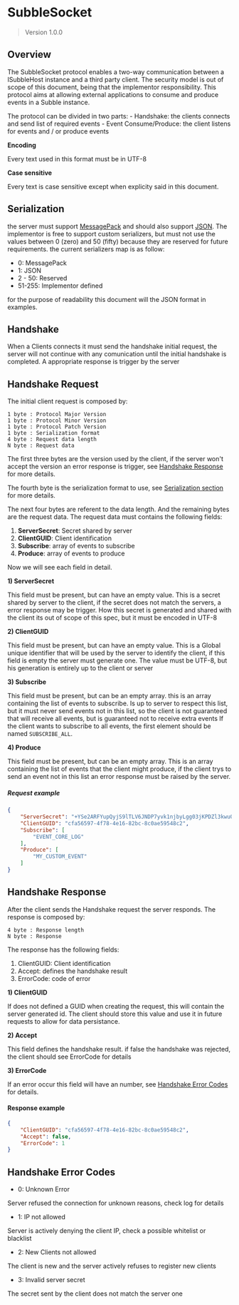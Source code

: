 # SubbleSocket 
> Version 1.0.0

## Overview

The SubbleSocket protocol enables a two-way communication between a ISubbleHost instance and a third party client.
The security model is out of scope of this document, being that the implementor responsibility.
This protocol aims at allowing external applications to consume and produce events in a Subble instance.

The protocol can be divided in two parts:
    - Handshake: the clients connects and send list of required events
    - Event Consume/Produce: the client listens for events and / or produce events

**Encoding**

Every text used in this format must be in UTF-8

**Case sensitive**

Every text is case sensitive except when explicity said in this document.

## Serialization

the server must support [MessagePack](https://msgpack.org/) and should also support [JSON](http://json.org/). The implementor is free to support custom serializers, but must not use the values between 0 (zero) and 50 (fifty) because they are reserved for future requirements. the current serializers map is as follow:

- 0: MessagePack
- 1: JSON
- 2 - 50: Reserved
- 51-255: Implementor defined

for the purpose of readability this document will the JSON format in examples.

## Handshake

When a Clients connects it must send the handshake initial request, the server will not continue with any comunication until the initial handshake is completed. A appropriate response is trigger by the server

## Handshake Request

The initial client request is composed by:

    1 byte : Protocol Major Version
    1 byte : Protocol Minor Version
    1 byte : Protocol Patch Version
    1 byte : Serialization format
    4 byte : Request data length
    N byte : Request data

The first three bytes are the version used by the client, if the server won't accept the version an error response is trigger,
see [Handshake Response](#handshake-response) for more details.

The fourth byte is the serialization format to use, see [Serialization section](#serialization) for more details.

The next four bytes are referent to the data length. And the remaining bytes are the request data.
The request data must contains the following fields:

1. **ServerSecret**: Secret shared by server
2. **ClientGUID**: Client identification
3. **Subscribe**: array of events to subscribe
4. **Produce**: array of events to produce

Now we will see each field in detail.

**1) ServerSecret**

This field must be present, but can have an empty value.
This is a secret shared by server to the client, if the secret does not match the servers, a error response may be trigger.
How this secret is generated and shared with the client its out of scope of this spec, but it must be encoded in UTF-8

**2) ClientGUID**

This field must be present, but can have an empty value.
This is a Global unique identifier that will be used by the server to identify the client, if this field is empty the server must generate one. The value must be UTF-8, but his generation is entirely up to the client or server

**3) Subscribe**

This field must be present, but can be an empty array.
this is an array containing the list of events to subscribe. Is up to server to respect this list, but it must never send events not in this list, so the client is not guaranteed that will receive all events, but is guaranteed not to receive extra events
If the client wants to subscribe to all events, the first element should be named `SUBSCRIBE_ALL`.

**4) Produce**

This field must be present, but can be an empty array.
This is an array containing the list of events that the client might produce, if the client trys to send an event not in this list an error response must be raised by the server.

##### Request example

```json
{
    "ServerSecret": "+YSe2ARFYupQyjS9lTLV6JNDP7yvk1njbyLgg03jKPDZl3kwuQrL7MxfTpQCIuxUZSowYmux4ZfKAsgBcFL/6g==",
    "ClientGUID": "cfa56597-4f78-4e16-82bc-8c0ae59548c2",
    "Subscribe": [
        "EVENT_CORE_LOG"
    ],
    "Produce": [
        "MY_CUSTOM_EVENT"
    ]
}
```

## Handshake Response
After the client sends the Handshake request the server responds. The response is composed by:

    4 byte : Response length
    N byte : Response

The response has the following fields:

1. ClientGUID: Client identification
2. Accept: defines the handshake result
3. ErrorCode: code of error

**1) ClientGUID**

If does not defined a GUID when creating the request, this will contain the server generated id.
The client should store this value and use it in future requests to allow for data persistance.

**2) Accept**

This field defines the handshake result. if false the handshake was rejected, the client should see ErrorCode for details

**3) ErrorCode**

If an error occur this field will have an number, see [Handshake Error Codes](#handshake-error-codes) for details.

#### Response example

```json
{
    "ClientGUID": "cfa56597-4f78-4e16-82bc-8c0ae59548c2",
    "Accept": false,
    "ErrorCode": 1
}
```

## Handshake Error Codes

- 0: Unknown Error

Server refused the connection for unknown reasons, check log for details

- 1: IP not allowed

Server is actively denying the client IP, check a possible whitelist or blacklist

- 2: New Clients not allowed

The client is new and the server actively refuses to register new clients

- 3: Invalid server secret

The secret sent by the client does not match the server one
